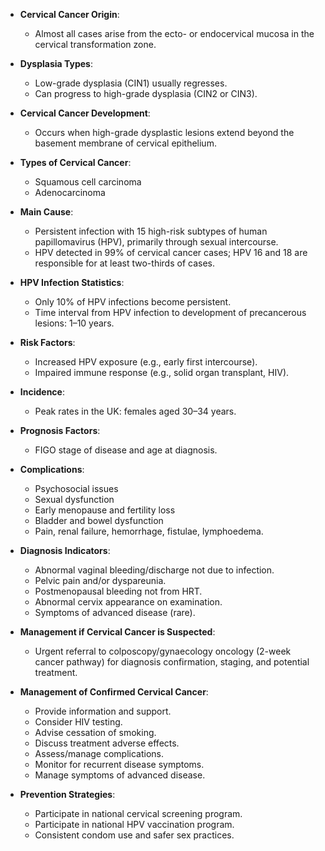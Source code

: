 - **Cervical Cancer Origin**: 
  - Almost all cases arise from the ecto- or endocervical mucosa in the cervical transformation zone.

- **Dysplasia Types**: 
  - Low-grade dysplasia (CIN1) usually regresses.
  - Can progress to high-grade dysplasia (CIN2 or CIN3).

- **Cervical Cancer Development**: 
  - Occurs when high-grade dysplastic lesions extend beyond the basement membrane of cervical epithelium.

- **Types of Cervical Cancer**: 
  - Squamous cell carcinoma
  - Adenocarcinoma

- **Main Cause**: 
  - Persistent infection with 15 high-risk subtypes of human papillomavirus (HPV), primarily through sexual intercourse.
  - HPV detected in 99% of cervical cancer cases; HPV 16 and 18 are responsible for at least two-thirds of cases.

- **HPV Infection Statistics**: 
  - Only 10% of HPV infections become persistent.
  - Time interval from HPV infection to development of precancerous lesions: 1–10 years.

- **Risk Factors**: 
  - Increased HPV exposure (e.g., early first intercourse).
  - Impaired immune response (e.g., solid organ transplant, HIV).

- **Incidence**: 
  - Peak rates in the UK: females aged 30–34 years.

- **Prognosis Factors**: 
  - FIGO stage of disease and age at diagnosis.

- **Complications**: 
  - Psychosocial issues 
  - Sexual dysfunction 
  - Early menopause and fertility loss 
  - Bladder and bowel dysfunction 
  - Pain, renal failure, hemorrhage, fistulae, lymphoedema.

- **Diagnosis Indicators**:
  - Abnormal vaginal bleeding/discharge not due to infection.
  - Pelvic pain and/or dyspareunia.
  - Postmenopausal bleeding not from HRT.
  - Abnormal cervix appearance on examination.
  - Symptoms of advanced disease (rare).

- **Management if Cervical Cancer is Suspected**:
  - Urgent referral to colposcopy/gynaecology oncology (2-week cancer pathway) for diagnosis confirmation, staging, and potential treatment.

- **Management of Confirmed Cervical Cancer**:
  - Provide information and support.
  - Consider HIV testing.
  - Advise cessation of smoking.
  - Discuss treatment adverse effects.
  - Assess/manage complications.
  - Monitor for recurrent disease symptoms.
  - Manage symptoms of advanced disease.

- **Prevention Strategies**:
  - Participate in national cervical screening program.
  - Participate in national HPV vaccination program.
  - Consistent condom use and safer sex practices.
